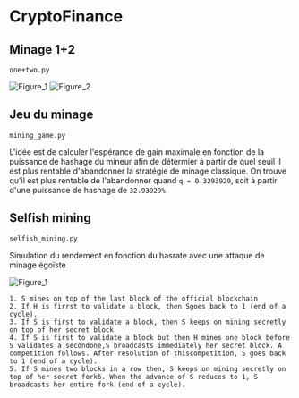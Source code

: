 # CryptoFinance

## Minage 1+2
`one+two.py`

![Figure_1](https://user-images.githubusercontent.com/41857236/209958962-9127be22-69b2-4aff-be4e-9834b8b554ce.png)
![Figure_2](https://user-images.githubusercontent.com/41857236/209958955-e8abea31-69dc-4fdc-98f7-c15b87748d3e.png)

## Jeu du minage

`mining_game.py`

L'idée est de calculer l'espérance de gain maximale en fonction de la puissance de hashage du mineur afin de détermier à partir de quel seuil il est plus rentable d'abandonner la stratégie de minage classique.
On trouve qu'il est plus rentable de l'abandonner quand `q = 0.3293929`, soit à partir d'une puissance de hashage de `32.93929%`

## Selfish mining
`selfish_mining.py`

Simulation du rendement en fonction du hasrate avec une attaque de minage égoïste 

![Figure_1](https://user-images.githubusercontent.com/41857236/209969530-0ed55347-b600-40a6-ba65-e1e9c627cb57.png)

```Algo
1. S mines on top of the last block of the official blockchain
2. If H is firrst to validate a block, then Sgoes back to 1 (end of a cycle). 
3. If S is first to validate a block, then S keeps on mining secretly on top of her secret block
4. If S is first to validate a block but then H mines one block before S validates a secondone,S broadcasts immediately her secret block. A competition follows. After resolution of thiscompetition, S goes back to 1 (end of a cycle). 
5. If S mines two blocks in a row then, S keeps on mining secretly on top of her secret fork6. When the advance of S reduces to 1, S broadcasts her entire fork (end of a cycle).
```
